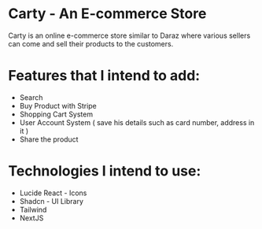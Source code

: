 # Carty - An E-commerce Store

Carty is an online e-commerce store similar to Daraz where various sellers can come and sell their products to the customers.

# Features that I intend to add:

- Search
- Buy Product with Stripe
- Shopping Cart System
- User Account System ( save his details such as card number, address in it )
- Share the product

# Technologies I intend to use:

- Lucide React - Icons
- Shadcn - UI Library
- Tailwind
- NextJS
